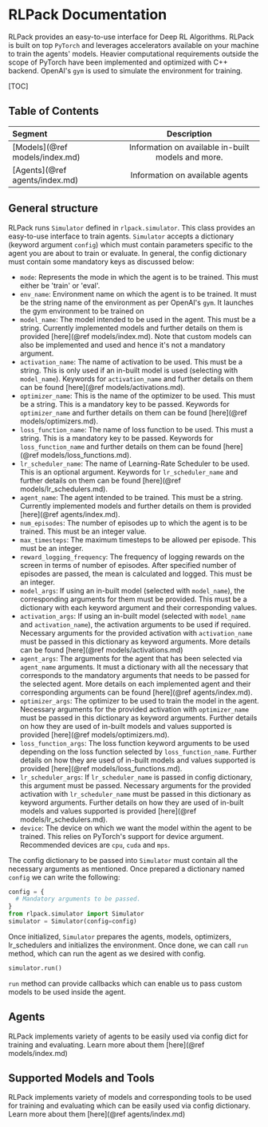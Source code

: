 # RLPack Documentation

RLPack provides an easy-to-use interface for Deep RL Algorithms. 
RLPack is built on top `PyTorch` and leverages accelerators available on your machine to train 
the agents' models. Heavier computational requirements outside the scope of PyTorch have been
implemented and optimized with C++ backend. OpenAI's `gym` is used to simulate the environment 
for training.

[TOC]

## Table of Contents

| Segment                        |                    Description                     |   
|:-------------------------------|:--------------------------------------------------:|
| [Models](@ref models/index.md) | Information on available in-built models and more. |                                                                               
| [Agents](@ref agents/index.md) |          Information on available agents           | 

## General structure

RLPack runs `Simulator` defined in `rlpack.simulator`. This class provides an easy-to-use 
interface to train agents. `Simulator` accepts a dictionary (keyword argument `config`) which 
must contain parameters specific to the agent you are about to train or evaluate. In general, the
config dictionary must contain some mandatory keys as discussed below: 
- `mode`: Represents the mode in which the agent is to be trained. This must either be 'train' or 
'eval'.
- `env_name`: Environment name on which the agent is to be trained. It must be the string name of the 
environment as per OpenAI's `gym`. It launches the gym environment to be trained on
- `model_name`: The model intended to be used in the agent. This must be a string. Currently implemented 
models and further details on them is provided [here](@ref models/index.md). Note that custom models can also 
be implemented and used and hence it's not a mandatory argument.
- `activation_name`: The name of activation to be used. This must be a string. This is only used if an in-built
model is used (selecting with `model_name`). Keywords for `activation_name` and further details on them can be found 
[here](@ref models/activations.md).
- `optimizer_name`: This is the name of the optimizer to be used. This must be a string. This is a mandatory key to be 
passed. Keywords for `optimizer_name` and further details on them can be found [here](@ref models/optimizers.md).
- `loss_function_name`: The name of loss function to be used. This must a string. This is a mandatory key to be 
passed. Keywords for `loss_function_name` and further details on them can be found [here](@ref models/loss_functions.md).
- `lr_scheduler_name`: The name of Learning-Rate Scheduler to be used. This is an optional argument. Keywords for 
`lr_scheduler_name` and further details on them can be found [here](@ref models/lr_schedulers.md).
- `agent_name`: The agent intended to be trained. This must be a string. Currently implemented
  models and further details on them is provided [here](@ref agents/index.md).
- `num_episodes`: The number of episodes up to which the agent is to be trained. This must be an integer 
value.
- `max_timesteps`: The maximum timesteps to be allowed per episode. This must be an integer.
- `reward_logging_frequency`: The frequency of logging rewards on the screen in terms of number of episodes. 
After specified number of episodes are passed, the mean is calculated and logged. This must be an integer.
- `model_args`: If using an in-built model (selected with `model_name`), the corresponding arguments for them
must be provided. This must be a dictionary with each keyword argument and their corresponding values. 
- `activation_args`: If using an in-built model (selected with `model_name` and `activation_name`), the activation 
arguments to be used if required. Necessary arguments for the provided activation with `activation_name` must be 
passed in this dictionary as keyword arguments. More details can be found [here](@ref models/activations.md)
- `agent_args`: The arguments for the agent that has been selected via `agent_name` arguments. It must a dictionary 
with all the necessary that corresponds to the mandatory arguments that needs to be passed for the selected agent. 
More details on each implemented agent and their corresponding arguments can be found [here](@ref agents/index.md).
- `optimizer_args`: The optimizer to be used to train the model in the agent. Necessary arguments for the provided 
activation with `optimizer_name` must be passed in this dictionary as keyword arguments. Further details on how they 
are used of in-built models and values supported is provided [here](@ref models/optimizers.md).
- `loss_function_args`: The loss function keyword arguments to be used depending on the loss function selected by 
`loss_function_name`. Further details on how they are used of in-built models and values supported is 
provided [here](@ref models/loss_functions.md).
- `lr_scheduler_args`: If `lr_scheduler_name` is passed in config dictionary, this argument must be passed. Necessary
arguments for the provided activation with `lr_scheduler_name` must be passed in this dictionary as keyword arguments.
Further details on how they are used of in-built models and values supported is provided [here](@ref models/lr_schedulers.md).
- `device`: The device on which we want the model within the agent to be trained. This relies on PyTorch's support for
device argument. Recommended devices are `cpu`, `cuda` and `mps`. 

The config dictionary to be passed into `Simulator` must contain all the necessary arguments as mentioned. Once prepared 
a dictionary named `config` we can write the following: 
```python
config = {
  # Mandatory arguments to be passed.
}
from rlpack.simulator import Simulator
simulator = Simulator(config=config)
```

Once initialized, `Simulator` prepares the agents, models, optimizers, lr_schedulers and initializes the 
environment. Once done, we can call `run` method, which can run the agent as we desired with config.
```python
simulator.run()
```
`run` method can provide callbacks which can enable us to pass custom models to be used inside the agent. 

## Agents

RLPack implements variety of agents to be easily used via config dict for training and evaluating. Learn more about 
them [here](@ref models/index.md) 


## Supported Models and Tools

RLPack implements variety of models and corresponding tools to be used for training and evaluating which can be easily 
used via config dictionary. Learn more about them [here](@ref agents/index.md) 
